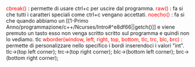 <font color="red">cbreak()</font> : permette di usare ctrl+c per uscire dal programma. 
<font color="red">raw()</font> : fa si che tutti i caratteri speciali come ctrl+c vengano accettati.
<font color="red">noecho()</font> : fa si che quando abbiamo un [[1-Primo Anno/programmazione/c++/Ncurses/Intro#^e8df66||getch()]] e viene premuto un tasto esso non venga scritto scritto sul programma e quindi non lo vediamo.
tlc
<font color="red">wborder(window, left, right, top, bottom, tlc, trc, blc, brc)</font> : permette di personalizzare nello specifico i bordi inserendoci i valori "int".
tlc->(top left corner);
trc->(top right corner);
blc->(bottom left corner); 
brc->(bottom right corner);

